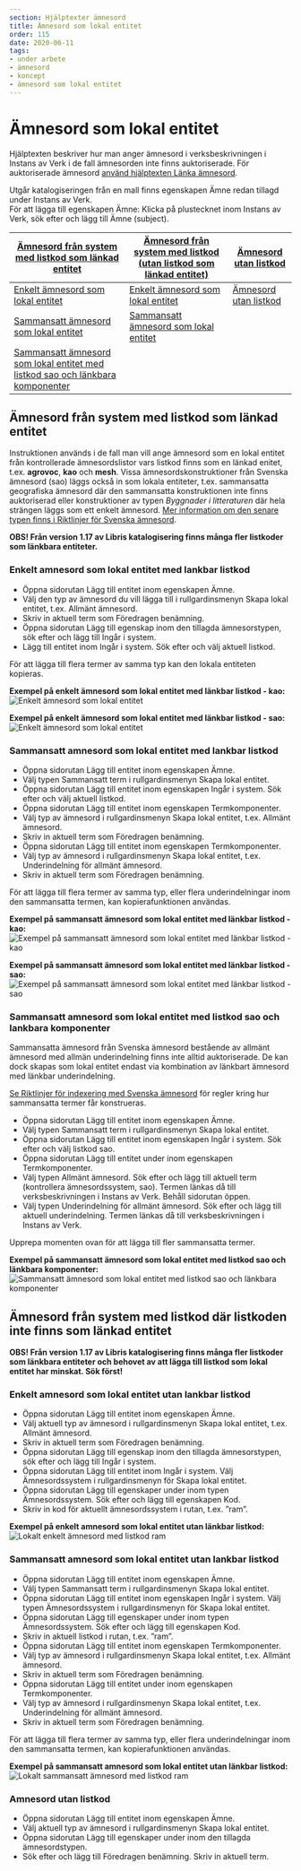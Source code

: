 ```yaml
---
section: Hjälptexter ämnesord
title: Ämnesord som lokal entitet
order: 115
date: 2020-06-11
tags:
- under arbete
- ämnesord
- koncept
- ämnesord som lokal entitet
---
```



# Ämnesord som lokal entitet
Hjälptexten beskriver hur man anger ämnesord i verksbeskrivningen i Instans av Verk i de fall ämnesorden inte finns auktoriserade. För auktoriserade ämnesord [använd hjälptexten Länka ämnesord](https://libris.kb.se/katalogisering/help/workflow-linked-entity-sh).

Utgår katalogiseringen från en mall finns egenskapen Ämne redan tillagd under Instans av Verk. 
<br/>För att lägga till egenskapen Ämne: Klicka på plustecknet inom Instans av Verk, sök efter och lägg till Ämne (subject).

| [Ämnesord från system med listkod som länkad entitet](#amnesord-från-system-med-listkod-som-länkad-entitet) | [Ämnesord från system med listkod (utan listkod som länkad entitet)](#amnesord-från-system-med-listkod-utan-listkod-som-länkad-entitet) | [Ämnesord utan listkod](#amnesord-utan-listkod)
| ----------- |  ----------- |  ----------- |
| [Enkelt ämnesord som lokal entitet](#enkelt-amnesord-som-lokal-entitet-med-lankbar-listkod) | [Enkelt ämnesord som lokal entitet](#enkelt-amnesord-som-lokal-entitet-utan-lankbar-listkod) |  [Ämnesord utan listkod](#amnesord-utan-listkod) |
| [Sammansatt ämnesord som lokal entitet](#sammansatt-amnesord-som-lokal-entitet-med-lankbar-listkod) | [Sammansatt ämnesord som lokal entitet](#sammansatt-amnesord-som-lokal-entitet-utan-lankbar-listkod)  |
| [Sammansatt ämnesord som lokal entitet med listkod sao och länkbara komponenter](#sammansatt-amnesord-som-lokal-entitet-med-listkod-sao-och-lankbara-komponenter) | |


## Ämnesord från system med listkod som länkad entitet
Instruktionen används i de fall man vill ange ämnesord som en lokal entitet från kontrollerade ämnesordslistor vars listkod finns som en länkad enitet, t.ex. **agrovoc**, **kao** och **mesh**. Vissa ämnesordskonstruktioner från Svenska ämnesord (sao) läggs också in som lokala entiteter, t.ex. sammansatta geografiska ämnesord där den sammansatta konstruktionen inte finns auktoriserad eller konstruktioner av typen *Byggnader i litteraturen* där hela strängen läggs som ett enkelt ämnesord. [Mer information om den senare typen finns i Riktlinjer för Svenska ämnesord](http://www.kb.se/dokument/Verktygsladan/Svenska%20%C3%A4mnesord/Riktlinjer/Riktlinjer%20SAO%202019-03-15.pdf).

**OBS! Från version 1.17 av Libris katalogisering finns många fler listkoder som länkbara entiteter.**

### Enkelt amnesord som lokal entitet med lankbar listkod

* Öppna sidorutan Lägg till entitet inom egenskapen Ämne. 
* Välj den typ av ämnesord du vill lägga till i rullgardinsmenyn Skapa lokal entitet, t.ex. Allmänt ämnesord.
* Skriv in aktuell term som Föredragen benämning.
* Öppna sidorutan Lägg till egenskap inom den tillagda ämnesorstypen, sök efter och lägg till Ingår i system.
* Lägg till entitet inom Ingår i system. Sök efter och välj aktuell listkod.

För att lägga till flera termer av samma typ kan den lokala entiteten kopieras.

**Exempel på enkelt ämnesord som lokal entitet med länkbar listkod - kao:**
</br>![Enkelt ämnesord som lokal entitet](LokaltEnkeltKao.png) 

**Exempel på enkelt ämnesord som lokal entitet med länkbar listkod - sao:**
</br>![Enkelt ämnesord som lokal entitet](LokaltilitteraturenSao.png) 


### Sammansatt amnesord som lokal entitet med lankbar listkod

* Öppna sidorutan Lägg till entitet inom egenskapen Ämne. 
* Välj typen Sammansatt term i rullgardinsmenyn Skapa lokal entitet.
* Öppna sidorutan Lägg till entitet inom egenskapen Ingår i system. Sök efter och välj aktuell listkod.
* Öppna sidorutan Lägg till entitet inom egenskapen Termkomponenter. 
* Välj typ av ämnesord i rullgardinsmenyn Skapa lokal entitet, t.ex. Allmänt ämnesord.
* Skriv in aktuell term som Föredragen benämning.
* Öppna sidorutan Lägg till entitet inom egenskapen Termkomponenter. 
* Välj typ av ämnesord i rullgardinsmenyn Skapa lokal entitet, t.ex. Underindelning för allmänt ämnesord.
* Skriv in aktuell term som Föredragen benämning.

För att lägga till flera termer av samma typ, eller flera underindelningar inom den sammansatta termen, kan kopierafunktionen användas.

**Exempel på sammansatt ämnesord som lokal entitet med länkbar listkod - kao:**
</br>![Exempel på sammansatt ämnesord som lokal entitet med länkbar listkod - kao](LokaltSammansattKao.png) 

**Exempel på sammansatt ämnesord som lokal entitet med länkbar listkod - sao:**
</br>![Exempel på sammansatt ämnesord som lokal entitet med länkbar listkod - sao](LokaltGeoSammansattSao.png)


### Sammansatt amnesord som lokal entitet med listkod sao och lankbara komponenter

Sammansatta ämnesord från Svenska ämnesord bestående av allmänt ämnesord med allmän underindelning finns inte alltid auktoriserade. De kan dock skapas som lokal entitet endast via kombination av länkbart ämnesord med länkbar underindelning.

[Se Riktlinjer för indexering med Svenska ämnesord](http://www.kb.se/katalogisering/Svenska-amnesord/riktlinjer/) för regler kring hur  sammansatta termer får konstrueras.

* Öppna sidorutan Lägg till entitet inom egenskapen Ämne. 
* Välj typen Sammansatt term i rullgardinsmenyn Skapa lokal entitet.
* Öppna sidorutan Lägg till entitet inom egenskapen Ingår i system. Sök efter och välj listkod sao.
* Öppna sidorutan Lägg till entitet under inom egenskapen Termkomponenter. 
* Välj typen Allmänt ämnesord. Sök efter och lägg till aktuell term (kontrollera ämnesordssystem, sao). Termen länkas då till verksbeskrivningen i Instans av Verk. Behåll sidorutan öppen.
* Välj typen Underindelning för allmänt ämnesord. Sök efter och lägg till aktuell underindelning. Termen länkas då till verksbeskrivningen i Instans av Verk.

Upprepa momenten ovan för att lägga till fler sammansatta termer.

**Exempel på sammansatt ämnesord som lokal entitet med listkod sao och länkbara komponenter:**
</br>![Sammansatt ämnesord som lokal entitet med listkod sao och länkbara komponenter](LokaltSammansattSao.png) 

## Ämnesord från system med listkod där listkoden inte finns som länkad entitet
**OBS! Från version 1.17 av Libris katalogisering finns många fler listkoder som länkbara entiteter och behovet av att lägga till listkod som lokal entitet har minskat. Sök först!**

### Enkelt amnesord som lokal entitet utan lankbar listkod

* Öppna sidorutan Lägg till entitet inom egenskapen Ämne. 
* Välj aktuell typ av ämnesord i rullgardinsmenyn Skapa lokal entitet, t.ex. Allmänt ämnesord.
* Skriv in aktuell term som Föredragen benämning.
* Öppna sidorutan Lägg till egenskap inom den tillagda ämnesorstypen, sök efter och lägg till Ingår i system.
* Öppna sidorutan Lägg till entitet inom Ingår i system. Välj Ämnesordssystem i rullgardinsmenyn för Skapa lokal entitet.
* Öppna sidorutan Lägg till egenskaper under inom typen Ämnesordssystem. Sök efter och lägg till egenskapen Kod.
* Skriv in kod för aktuellt ämnesordssystem i rutan, t.ex. ”ram”.

**Exempel på enkelt amnesord som lokal entitet utan länkbar listkod:**
</br>![Lokalt enkelt ämnesord med listkod ram](LokaltEnkeltram.png)

### Sammansatt amnesord som lokal entitet utan lankbar listkod 

* Öppna sidorutan Lägg till entitet inom egenskapen Ämne. 
* Välj typen Sammansatt term i rullgardinsmenyn Skapa lokal entitet.
* Öppna sidorutan Lägg till entitet inom egenskapen Ingår i system. Välj typen Ämnesordssystem i rullgardinsmenyn för Skapa lokal entitet.
* Öppna sidorutan Lägg till egenskaper under inom typen Ämnesordssystem. Sök efter och lägg till egenskapen Kod.
* Skriv in aktuell listkod i rutan, t.ex. ”ram”.
* Öppna sidorutan Lägg till entitet inom egenskapen Termkomponenter. 
* Välj typ av ämnesord i rullgardinsmenyn Skapa lokal entitet, t.ex. Allmänt ämnesord.
* Skriv in aktuell term som Föredragen benämning.
* Öppna sidorutan Lägg till entitet under inom egenskapen Termkomponenter. 
* Välj typ av ämnesord i rullgardinsmenyn Skapa lokal entitet, t.ex. Underindelning för allmänt ämnesord.
* Skriv in aktuell term som Föredragen benämning.

För att lägga till flera termer av samma typ, eller flera underindelningar inom den sammansatta termen, kan kopierafunktionen användas.

**Exempel på sammansatt amnesord som lokal entitet utan länkbar listkod:**
</br>![Lokalt sammansatt ämnesord med listkod ram](LokaltSammansattram.png)

### Amnesord utan listkod

* Öppna sidorutan Lägg till entitet inom egenskapen Ämne. 
* Välj aktuell typ av ämnesord i rullgardinsmenyn Skapa lokal entitet.
* Öppna sidorutan Lägg till egenskaper under inom den tillagda ämnesordstypen. 
* Sök efter och lägg till Föredragen benämning. Skriv in aktuell term.
